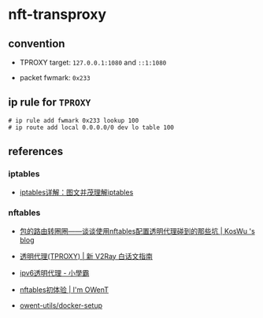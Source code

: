 # nft-transproxy

## convention

- TPROXY target: `127.0.0.1:1080` and `::1:1080`

- packet fwmark: `0x233`

## ip rule for `TPROXY`

```console
# ip rule add fwmark 0x233 lookup 100
# ip route add local 0.0.0.0/0 dev lo table 100
```

## references

### iptables

- [iptables详解：图文并茂理解iptables](http://www.zsythink.net/archives/1199)

### nftables

- [包的路由转圈圈——谈谈使用nftables配置透明代理碰到的那些坑 | KosWu 's blog](https://koswu.github.io/2019/08/19/tproxy-config-with-nftables/)

- [透明代理(TPROXY) | 新 V2Ray 白话文指南](https://guide.v2fly.org/app/tproxy.html)

- [ipv6透明代理 - 小學霸](https://xuebaxi.com/blog/2020_09_05_01)

- [nftables初体验 | I'm OWenT](https://owent.net/2020/2002.html)

- [owent-utils/docker-setup](https://github.com/owent-utils/docker-setup/blob/master/setup-router/v2ray/setup-tproxy.nft.sh)
